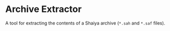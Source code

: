 # Archive Extractor

A tool for extracting the contents of a Shaiya archive (`*.sah` and `*.saf` files).

